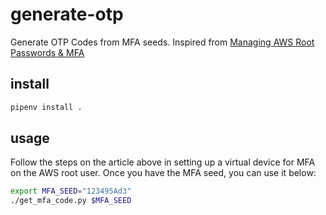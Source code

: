 # generate-otp

Generate OTP Codes from MFA seeds. Inspired from [Managing AWS Root Passwords & MFA](https://summitroute.com/blog/2018/06/20/managing_aws_root_passwords_and_mfa/)

## install

```bash
pipenv install .
```

## usage

Follow the steps on the article above in setting up a virtual device for MFA on the AWS root user. Once you have the MFA seed, you can use it below:

```bash
export MFA_SEED="123495Ad3"
./get_mfa_code.py $MFA_SEED
```

